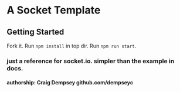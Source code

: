 # A Socket Template

## Getting Started

Fork it. Run `npm install` in top dir. Run `npm run start`.

### just a reference for socket.io.  simpler than the example in docs.

#### authorship: Craig Dempsey github.com/dempseyc
